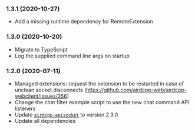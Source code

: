 ### 1.3.1 (2020-10-27)

- Add a missing runtime dependency for RemoteExtension

### 1.3.0 (2020-10-20)

- Migrate to TypeScript
- Log the supplied command line args on startup

### 1.2.0 (2020-07-11)

- Managed extensions: request the extension to be restarted in case of unclean socket disconnects (https://github.com/airdcpp-web/airdcpp-webclient/issues/356)
- Change the chat filter example script to use the new chat command API listeners
- Update [`airdcpp-apisocket`](https://github.com/airdcpp-web/airdcpp-apisocket-js) to version 2.3.0
- Update all dependencies